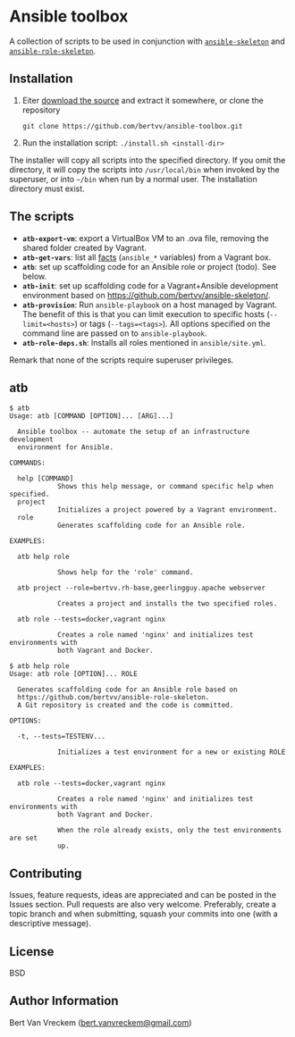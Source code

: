 # Ansible toolbox

A collection of scripts to be used in conjunction with [`ansible-skeleton`](https://github.com/bertvv/ansible-skeleton) and [`ansible-role-skeleton`](https://github.com/bertvv/ansible-role-skeleton).

## Installation

1. Eiter [download the source](https://github.com/bertvv/ansible-toolbox/archive/master.zip) and extract it somewhere, or clone the repository

    `git clone https://github.com/bertvv/ansible-toolbox.git`

2. Run the installation script: `./install.sh <install-dir>`

The installer will copy all scripts into the specified directory. If you omit the directory, it will copy the scripts into `/usr/local/bin` when invoked by the superuser, or into `~/bin` when run by a normal user. The installation directory must exist.

## The scripts

- **`atb-export-vm`**: export a VirtualBox VM to an .ova file, removing the shared folder created by Vagrant.
- **`atb-get-vars`**: list all [facts](https://docs.ansible.com/ansible/playbooks_variables.html#information-discovered-from-systems-facts) (`ansible_*` variables) from a Vagrant box.
- **`atb`**: set up scaffolding code for an Ansible role or project (todo). See below.
- **`atb-init`**: set up scaffolding code for a Vagrant+Ansible development environment based on <https://github.com/bertvv/ansible-skeleton/>.
- **`atb-provision`**: Run `ansible-playbook` on a host managed by Vagrant. The benefit of this is that you can limit execution to specific hosts (`--limit=<hosts>`) or tags (`--tags=<tags>`). All options specified on the command line are passed on to `ansible-playbook`.
- **`atb-role-deps.sh`**: Installs all roles mentioned in `ansible/site.yml`.

Remark that none of the scripts require superuser privileges.

## atb

```
$ atb
Usage: atb [COMMAND [OPTION]... [ARG]...]

  Ansible toolbox -- automate the setup of an infrastructure development
  environment for Ansible.

COMMANDS:

  help [COMMAND]
            Shows this help message, or command specific help when specified.
  project
            Initializes a project powered by a Vagrant environment.
  role
            Generates scaffolding code for an Ansible role.

EXAMPLES:

  atb help role

            Shows help for the 'role' command.

  atb project --role=bertvv.rh-base,geerlingguy.apache webserver

            Creates a project and installs the two specified roles.

  atb role --tests=docker,vagrant nginx

            Creates a role named 'nginx' and initializes test environments with
            both Vagrant and Docker.

$ atb help role
Usage: atb role [OPTION]... ROLE

  Generates scaffolding code for an Ansible role based on
  https://github.com/bertvv/ansible-role-skeleton.
  A Git repository is created and the code is committed.

OPTIONS:

  -t, --tests=TESTENV...

            Initializes a test environment for a new or existing ROLE

EXAMPLES:

  atb role --tests=docker,vagrant nginx

            Creates a role named 'nginx' and initializes test environments with
            both Vagrant and Docker.

            When the role already exists, only the test environments are set
            up.

```

## Contributing

Issues, feature requests, ideas are appreciated and can be posted in the Issues section. Pull requests are also very welcome. Preferably, create a topic branch and when submitting, squash your commits into one (with a descriptive message).

## License

BSD

## Author Information

Bert Van Vreckem (bert.vanvreckem@gmail.com)

